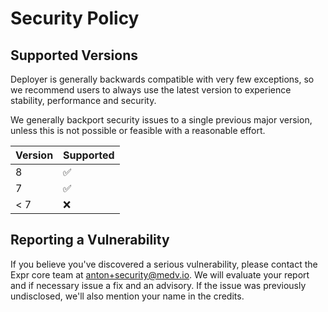 # Security Policy

## Supported Versions

Deployer is generally backwards compatible with very few exceptions, so we
recommend users to always use the latest version to experience stability,
performance and security.

We generally backport security issues to a single previous major version,
unless this is not possible or feasible with a reasonable effort.

| Version | Supported          |
|---------|--------------------|
| 8       | :white_check_mark: |
| 7       | :white_check_mark: |
| < 7     | :x:                |

## Reporting a Vulnerability

If you believe you've discovered a serious vulnerability, please contact the
Expr core team at anton+security@medv.io. We will evaluate your report and if
necessary issue a fix and an advisory. If the issue was previously undisclosed,
we'll also mention your name in the credits.
